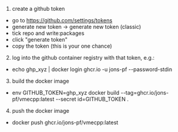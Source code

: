 1. create a github token
  - go to https://github.com/settings/tokens
  - generate new token -> generate new token (classic)
  - tick repo and write:packages
  - click "generate token"
  - copy the token (this is your one chance)
2. log into the github container registry with that token, e.g.:
  - echo ghp_xyz | docker login ghcr.io -u jons-pf --password-stdin
3. build the docker image
  - env GITHUB_TOKEN=ghp_xyz docker build --tag=ghcr.io/jons-pf/vmecpp:latest --secret id=GITHUB_TOKEN .
4. push the docker image
  - docker push ghcr.io/jons-pf/vmecpp:latest
